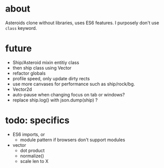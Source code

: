 # about

Asteroids clone without libraries, uses ES6 features. I  purposely don't use `class` keyword.

# future

- Ship/Asteroid mixin entitiy class
- then ship class using Vector
- refactor globals
- profile speed, only update dirty rects
- use more canvases for performance such as ship/rock/bg.
- Vector2d
- auto-pause when changing focus on tab or windows?
- replace ship.log() with json.dump(ship) ?

# todo: specifics
- ES6 imports, or
    - module pattern if browsers don't support modules 
- vector
    - dot product
    - normalize()
    - scale len to X